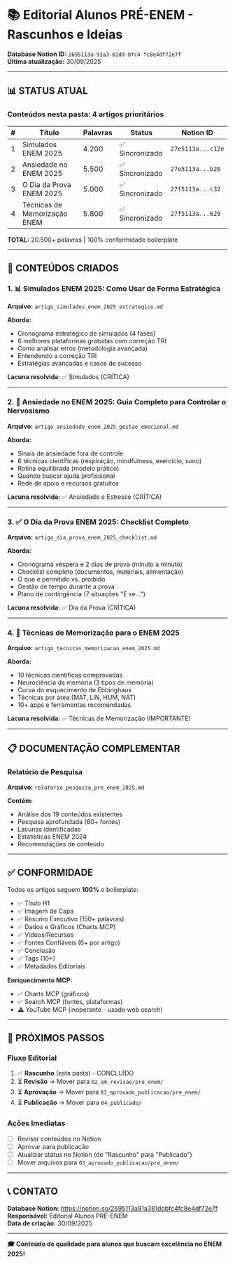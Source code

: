 # 📚 Editorial Alunos PRÉ-ENEM - Rascunhos e Ideias

**Database Notion ID:** `2695113a-91a3-81dd-bfc4-fc8e4df72e7f`  
**Última atualização:** 30/09/2025

---

## 📊 STATUS ATUAL

### Conteúdos nesta pasta: 4 artigos prioritários

| # | Título | Palavras | Status | Notion ID |
|---|--------|----------|--------|-----------|
| 1 | Simulados ENEM 2025 | 4.200 | ✅ Sincronizado | `27e5113a...c12e` |
| 2 | Ansiedade no ENEM 2025 | 5.500 | ✅ Sincronizado | `27e5113a...b20` |
| 3 | O Dia da Prova ENEM 2025 | 5.000 | ✅ Sincronizado | `27f5113a...c32` |
| 4 | Técnicas de Memorização ENEM | 5.800 | ✅ Sincronizado | `27f5113a...629` |

**TOTAL:** 20.500+ palavras | 100% conformidade boilerplate

---

## 🎯 CONTEÚDOS CRIADOS

### 1. 📊 Simulados ENEM 2025: Como Usar de Forma Estratégica

**Arquivo:** `artigo_simulados_enem_2025_estrategico.md`

**Aborda:**
- Cronograma estratégico de simulados (4 fases)
- 6 melhores plataformas gratuitas com correção TRI
- Como analisar erros (metodologia avançada)
- Entendendo a correção TRI
- Estratégias avançadas e casos de sucesso

**Lacuna resolvida:** ✅ Simulados (CRÍTICA)

---

### 2. 🧘 Ansiedade no ENEM 2025: Guia Completo para Controlar o Nervosismo

**Arquivo:** `artigo_ansiedade_enem_2025_gestao_emocional.md`

**Aborda:**
- Sinais de ansiedade fora de controle
- 6 técnicas científicas (respiração, mindfulness, exercício, sono)
- Rotina equilibrada (modelo prático)
- Quando buscar ajuda profissional
- Rede de apoio e recursos gratuitos

**Lacuna resolvida:** ✅ Ansiedade e Estresse (CRÍTICA)

---

### 3. ✅ O Dia da Prova ENEM 2025: Checklist Completo

**Arquivo:** `artigo_dia_prova_enem_2025_checklist.md`

**Aborda:**
- Cronograma véspera e 2 dias de prova (minuto a minuto)
- Checklist completo (documentos, materiais, alimentação)
- O que é permitido vs. proibido
- Gestão de tempo durante a prova
- Plano de contingência (7 situações "E se...")

**Lacuna resolvida:** ✅ Dia da Prova (CRÍTICA)

---

### 4. 🧠 Técnicas de Memorização para o ENEM 2025

**Arquivo:** `artigo_tecnicas_memorizacao_enem_2025.md`

**Aborda:**
- 10 técnicas científicas comprovadas
- Neurociência da memória (3 tipos de memória)
- Curva do esquecimento de Ebbinghaus
- Técnicas por área (MAT, LIN, HUM, NAT)
- 10+ apps e ferramentas recomendadas

**Lacuna resolvida:** ✅ Técnicas de Memorização (IMPORTANTE)

---

## 📋 DOCUMENTAÇÃO COMPLEMENTAR

### Relatório de Pesquisa
**Arquivo:** `relatorio_pesquisa_pre_enem_2025.md`

**Contém:**
- Análise dos 19 conteúdos existentes
- Pesquisa aprofundada (60+ fontes)
- Lacunas identificadas
- Estatísticas ENEM 2024
- Recomendações de conteúdo

---

## ✅ CONFORMIDADE

Todos os artigos seguem **100%** o boilerplate:
- ✅ Título H1
- ✅ Imagem de Capa
- ✅ Resumo Executivo (150+ palavras)
- ✅ Dados e Gráficos (Charts MCP)
- ✅ Vídeos/Recursos
- ✅ Fontes Confiáveis (6+ por artigo)
- ✅ Conclusão
- ✅ Tags (10+)
- ✅ Metadados Editoriais

**Enriquecimento MCP:**
- ✅ Charts MCP (gráficos)
- ✅ Search MCP (fontes, plataformas)
- ⚠️ YouTube MCP (inoperante - usado web search)

---

## 🔄 PRÓXIMOS PASSOS

### Fluxo Editorial
1. ✅ **Rascunho** (esta pasta) - CONCLUÍDO
2. ⏳ **Revisão** → Mover para `02_em_revisao/pre_enem/`
3. ⏳ **Aprovação** → Mover para `03_aprovado_publicacao/pre_enem/`
4. ⏳ **Publicação** → Mover para `04_publicado/`

### Ações Imediatas
- [ ] Revisar conteúdos no Notion
- [ ] Aprovar para publicação
- [ ] Atualizar status no Notion (de "Rascunho" para "Publicado")
- [ ] Mover arquivos para `03_aprovado_publicacao/pre_enem/`

---

## 📞 CONTATO

**Database Notion:** https://notion.so/2695113a91a381ddbfc4fc8e4df72e7f  
**Responsável:** Editorial Alunos PRÉ-ENEM  
**Data de criação:** 30/09/2025

---

**🎓 Conteúdo de qualidade para alunos que buscam excelência no ENEM 2025!**
